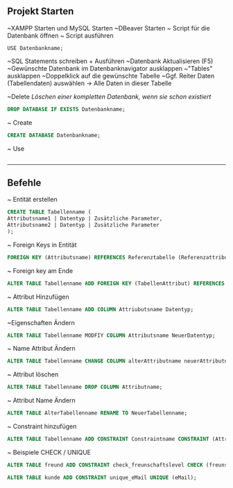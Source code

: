 ## Projekt Starten

~XAMPP Starten und MySQL Starten
~DBeaver Starten
~ Script für die Datenbank öffnen
~ Script ausführen
```
USE Datenbankname;
```
~SQL Statements schreiben + Ausführen
~Datenbank Aktualisieren (F5)
~Gewünschte Datenbank im Datenbanknavigator ausklappen
~"Tables" ausklappen
~Doppelklick auf die gewünschte Tabelle
~Ggf. Reiter Daten (Tabellendaten) auswählen
	-> Alle Daten in dieser Tabelle

~Delete 
*Löschen einer kompletten Datenbank, wenn sie schon existiert*
```sql
DROP DATABASE IF EXISTS Datenbankname;
```

~ Create
```sql
CREATE DATABASE Datenbankname;
```

~ Use
```sql

```

---
## Befehle

~ Entität erstellen
```sql
CREATE TABLE Tabellenname (
Attributsname1 | Datentyp | Zusätzliche Parameter,
Attributsname2 | Datentyp | Zusätzliche Parameter
);
```

~ Foreign Keys in Entität
```sql
FOREIGN KEY (Attributsname) REFERENCES Referenztabelle (Referenzattribut);
```
~ Foreign key am Ende 
```sql
ALTER TABLE Tabellenname ADD FOREIGN KEY (TabellenAttribut) REFERENCES Referenztabelle (Referenzattribut);
```

~ Attribut Hinzufügen
```sql
ALTER TABLE Tabellenname ADD COLUMN Attriubutsname Datentyp;
```

~Eigenschaften Ändern 
```sql
ALTER TABLE Tabellenname MODFIY COLUMN Attributsname NeuerDatentyp;
```

~ Name Attribut Ändern
```sql
ALTER TABLE Tabellenname CHANGE COLUMN alterAttributname neuerAttributname Datentyp;
```

~ Attribut löschen
```sql
ALTER TABLE Tabellenname DROP COLUMN Attributname;
```

~ Attribut Name Ändern
```sql
ALTER TABLE AlterTabellenname RENAME TO NeuerTabellenname;
```

~ Constraint hinzufügen
```sql
ALTER TABLE Tabellenname ADD CONSTRAINT Constraintname CONSTRAINT (Attributname);
```

~ Beispiele CHECK / UNIQUE
```sql
ALTER TABLE freund ADD CONSTRAINT check_freunschaftslevel CHECK (freunschaftslevel >= 0 AND freunschaftslevel <= 100);

ALTER TABLE kunde ADD CONSTRAINT unique_eMail UNIQUE (eMail);
```
